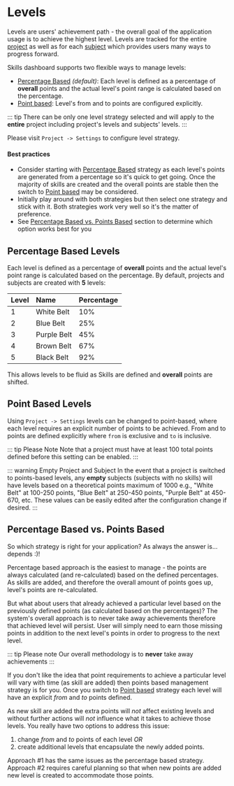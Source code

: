 # Levels

Levels are users' achievement path - the overall goal of the application usage is to achieve the highest level. 
Levels are tracked for the entire [project](/dashboard/user-guide/projects.html) as well as for each [subject](/dashboard/user-guide/subjects.html) which provides users many ways to progress forward.    

Skills dashboard supports two flexible ways to manage levels: 
  - [Percentage Based](#percentage-based-levels) *(default)*: Each level is defined as a percentage of **overall** points and the actual level's point range is calculated based on the percentage.  
  - [Point based](#point-based-levels): Level's from and to points are configured explicitly.    

::: tip
There can be only one level strategy selected and will apply to the **entire** project including project's levels and subjects' levels.
:::

Please visit ``Project -> Settings`` to configure level strategy. 

#### Best practices   
- Consider starting with [Percentage Based](#percentage-based-levels) strategy as each level's points are generated from a percentage so it's quick to get going. Once the majority of skills are created and the overall points are stable then the switch to [Point based](#point-based-levels) may be considered. 
- Initially play around with both strategies but then select one strategy and stick with it. Both strategies work very well so it's the matter of preference.
- See [Percentage Based vs. Points Based](#percentage-based-vs-points-based) section to determine which option works best for you

## Percentage Based Levels

Each level is defined as a percentage of **overall** points and the actual level's point range is calculated based on the percentage.
By default, projects and subjects are created with **5** levels:
 
| Level | Name | Percentage |  
|:------- |:----------- |:----------- |
| 1 | White Belt | 10% |
| 2 | Blue Belt | 25% | 
| 3 | Purple Belt | 45% | 
| 4 | Brown Belt | 67% | 
| 5 | Black Belt | 92% | 

This allows levels to be fluid as Skills are defined and **overall** points are shifted. 

## Point Based Levels

Using ``Project -> Settings`` levels can be changed to point-based, where each level requires an explicit number of points
to be achieved. From and to points are defined explicitly where ``from`` is exclusive and ``to`` is inclusive. 

::: tip Please Note
 Note that a project must have at least 100 total points defined before this setting can be enabled.
::: 
 
::: warning Empty Project and Subject
In the event that a project is switched to points-based levels, any **empty** subjects (subjects with no skills) will have levels
based on a theoretical points maximum of 1000 e.g., "White Belt" at 100-250 points, "Blue Belt" at 250-450 points, "Purple Belt" at 450-670, etc. These values can 
be easily edited after the configuration change if desired.
:::

## Percentage Based vs. Points Based
 
So which strategy is right for your application? As always the answer is... depends :)!

Percentage based approach is the easiest to manage - the points are always calculated (and re-calculated) based on the defined percentages. 
As skills are added, and therefore the overall amount of points goes up, level's points are re-calculated. 

But what about users that already achieved a particular level based on the previously defined points (as calculated based on the percentages)? 
The system's overall approach is to never take away achievements therefore that achieved level will persist. 
User will simply need to earn those missing points in addition to the next level's points in order to progress to the next level.

::: tip Please note
Our overall methodology is to **never** take away achievements
::: 

If you don't like the idea that point requirements to achieve a particular level will vary with time (as skill are added) then points based management strategy is for you. 
Once you switch to [Point based](#point-based-levels) strategy each level will have an explicit *from* and *to* points defined. 

As new skill are added the extra points will *not* affect existing levels and without further actions will *not* influence what it takes to achieve those levels. 
You really have two options to address this issue:
 1. change *from* and *to* points of each level *OR* 
 1. create additional levels that encapsulate the newly added points.

Approach #1 has the same issues as the percentage based strategy. Approach #2 requires careful planning so that when new points are added new level is created to accommodate those points.    
